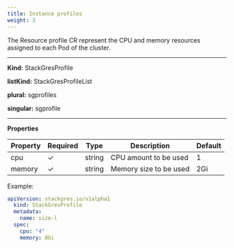 ```yaml
---
title: Instance profiles
weight: 3
---
```


The Resource profile CR represent the CPU and memory resources assigned to each Pod of the cluster.

___
**Kind:** StackGresProfile

**listKind:** StackGresProfileList

**plural:** sgprofiles

**singular:** sgprofile
___

**Properties**

| Property | Required | Type | Description | Default |
|-----------|------|------|-------------|------|
| cpu | ✓ | string  | CPU amount to be used  | 1 |
| memory | ✓ | string  | Memory size to be used  | 2Gi |

Example:

```yaml
apiVersion: stackgres.io/v1alpha1
  kind: StackGresProfile
  metadata:
    name: size-l
  spec:
    cpu: "4"
    memory: 8Gi
```

